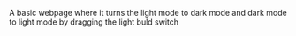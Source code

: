 A basic webpage where it turns the light mode to dark mode and dark mode to light mode by dragging the light buld switch
